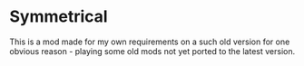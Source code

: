 # Symmetrical

This is a mod made for my own requirements on a such old version for one obvious reason - playing some old mods not yet ported to the latest version.